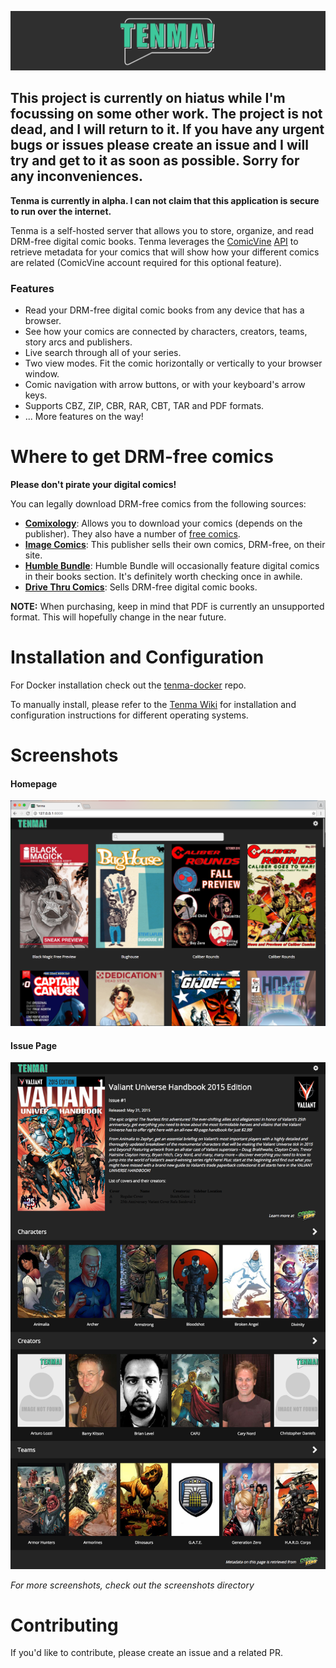 ![logo-banner](./screenshots/banner.png)

## This project is currently on hiatus while I'm focussing on some other work. The project is not dead, and I will return to it. If you have any urgent bugs or issues please create an issue and I will try and get to it as soon as possible. Sorry for any inconveniences. ##

**Tenma is currently in alpha. I can not claim that this application is secure to run over the internet.**

Tenma is a self-hosted server that allows you to store, organize, and read DRM-free digital comic books. Tenma leverages the [ComicVine](http://comicvine.gamespot.com) [API](http://comicvine.gamespot.com/api) to retrieve metadata for your comics that will show how your different comics are related (ComicVine account required for this optional feature).

### Features ###

* Read your DRM-free digital comic books from any device that has a browser.
* See how your comics are connected by characters, creators, teams, story arcs and publishers.
* Live search through all of your series.
* Two view modes. Fit the comic horizontally or vertically to your browser window.
* Comic navigation with arrow buttons, or with your keyboard's arrow keys.
* Supports CBZ, ZIP, CBR, RAR, CBT, TAR and PDF formats.
* ... More features on the way!

# Where to get DRM-free comics #

**Please don't pirate your digital comics!**

You can legally download DRM-free comics from the following sources:

- [**Comixology**](https://www.comixology.com/drm-free-backup): Allows you to download your comics (depends on the publisher). They also have a number of [free comics](https://www.comixology.com/free-comics).
- [**Image Comics**](https://imagecomics.com/): This publisher sells their own comics, DRM-free, on their site.
- [**Humble Bundle**](https://www.humblebundle.com/books): Humble Bundle will occasionally feature digital comics in their books section. It's definitely worth checking once in awhile.
- [**Drive Thru Comics**](http://drivethrucomics.com/): Sells DRM-free digital comic books.

**NOTE:** When purchasing, keep in mind that PDF is currently an unsupported format. This will hopefully change in the near future.

# Installation and Configuration #

For Docker installation check out the [tenma-docker](https://github.com/hmhrex/tenma-docker) repo.

To manually install, please refer to the [Tenma Wiki](https://github.com/hmhrex/Tenma/wiki) for installation and configuration instructions for different operating systems.

# Screenshots #

#### Homepage ####
![homepage](./screenshots/homepage.png)

#### Issue Page ####
![issue](./screenshots/issue.png)

*For more screenshots, check out the screenshots directory*

# Contributing #
If you'd like to contribute, please create an issue and a related PR.
